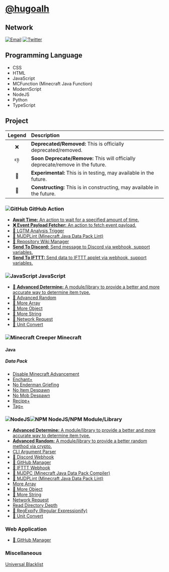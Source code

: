 # [@hugoalh](https://github.com/hugoalh)

## Network

[![Email](https://hugoalh.github.io/Library.SVG.Icon/Mail.svg)](mailto:32359235+hugoalh@users.noreply.github.com)
[![Twitter](https://hugoalh.github.io/Library.SVG.Icon/Twitter.svg)](https://twitter.com/hugoalhofficial)

## Programming Language

- CSS
- HTML
- JavaScript
- MCFunction (Minecraft Java Function)
- ModernScript
- NodeJS
- Python
- TypeScript

## Project

| **Legend** | **Description** |
|:---:|:----|
| ❌ | **Deprecated/Removed:** This is officially deprecated/removed. |
| 👎 | **Soon Deprecate/Remove:** This will officially deprecate/remove in the future. |
| 🧪 | **Experimental:** This is in testing, may available in the future. |
| 🚧 | **Constructing:** This is in constructing, may available in the future. |

### ![GitHub](https://hugoalh.github.io/Library.SVG.Icon/GitHub.svg) GitHub Action

- [**Await Time:** An action to wait for a specified amount of time.](https://github.com/hugoalh-studio/GitHubAction.AwaitTime)
- [**❌ Event Payload Fetcher:** An action to fetch event payload.](https://github.com/hugoalh/GitHubAction.EventPayloadFetcher)
- [🚧 LGTM Analysis Trigger](https://github.com/hugoalh/GitHubAction.LGTMAnalysisTrigger)
- [🚧 MJDPLint (Minecraft Java Data Pack Lint)](https://github.com/hugoalh/GitHubAction.MJDPLint)
- [🚧 Repository Wiki Manager](https://github.com/hugoalh/GitHubAction.RepositoryWikiManager)
- [**Send To Discord:** Send message to Discord via webhook, support variables.](https://github.com/hugoalh/GitHubAction.SendToDiscord)
- [**Send To IFTTT:** Send data to IFTTT applet via webhook, support variables.](https://github.com/hugoalh/GitHubAction.SendToIFTTT)

### ![JavaScript](https://hugoalh.github.io/Library.SVG.Icon/JavaScript.svg) JavaScript

- [🚧 **Advanced Determine:** A module/library to provide a better and more accurate way to determine item type.](https://github.com/hugoalh-studio/JavaScript.AdvancedDetermine)
- [🚧 Advanced Random](https://github.com/hugoalh-studio/JavaScript.AdvancedRandom)
- [🚧 More Array](https://github.com/hugoalh-studio/JavaScript.MoreArray)
- [🚧 More Object](https://github.com/hugoalh-studio/JavaScript.MoreObject)
- [🚧 More String](https://github.com/hugoalh-studio/JavaScript.MoreString)
- [🚧 Network Request](https://github.com/hugoalh-studio/JavaScript.NetworkRequest)
- [🚧 Unit Convert](https://github.com/hugoalh-studio/JavaScript.UnitConvert)

### ![Minecraft Creeper](https://hugoalh.github.io/Library.SVG.Icon/Minecraft/Creeper_Face.svg) Minecraft

#### Java

##### Data Pack

- [Disable Minecraft Advancement](https://github.com/hugoalh/Minecraft.Java.DataPack.DisableMinecraftAdvancement)
- [Enchant+](https://github.com/hugoalh/Minecraft.Java.DataPack.EnchantPlus)
- [No Enderman Griefing](https://github.com/hugoalh-studio/Minecraft.Java.DataPack.NoEndermanGriefing)
- [No Item Despawn](https://github.com/hugoalh-studio/Minecraft.Java.DataPack.NoItemDespawn)
- [No Mob Despawn](https://github.com/hugoalh/Minecraft.Java.DataPack.NoMobDespawn)
- [Recipe+](https://github.com/hugoalh/Minecraft.Java.DataPack.RecipePlus)
- [Tag+](https://github.com/hugoalh-studio/Minecraft.Java.DataPack.TagPlus)

### ![NodeJS](https://hugoalh.github.io/Library.SVG.Icon/NodeJS_Alt.svg)![NPM](https://hugoalh.github.io/Library.SVG.Icon/NPM_Alt.svg) NodeJS/NPM Module/Library

- [**Advanced Determine:** A module/library to provide a better and more accurate way to determine item type.](https://github.com/hugoalh-studio/NodeJS.AdvancedDetermine)
- [**Advanced Random:** A module/library to provide a better random method via crypto.](https://github.com/hugoalh-studio/NodeJS.AdvancedRandom)
- [CLI Argument Parser](https://github.com/hugoalh-studio/NodeJS.CLIArgumentParser)
- [🚧 Discord Webhook](https://github.com/hugoalh-studio/NodeJS.DiscordWebhook)
- [🚧 GitHub Manager](https://github.com/hugoalh-studio/NodeJS.GitHubManager)
- [🚧 IFTTT Webhook](https://github.com/hugoalh-studio/NodeJS.IFTTTWebhook)
- [🚧 MJDPC (Minecraft Java Data Pack Compiler)](https://github.com/hugoalh-studio/NodeJS.MJDPC)
- [🚧 MJDPLint (Minecraft Java Data Pack Lint)](https://github.com/hugoalh-studio/NodeJS.MJDPLint)
- [More Array](https://github.com/hugoalh-studio/NodeJS.MoreArray)
- [🚧 More Object](https://github.com/hugoalh-studio/NodeJS.MoreObject)
- [🧪 More String](https://github.com/hugoalh-studio/NodeJS.MoreString)
- [Network Request](https://github.com/hugoalh/NodeJS.NetworkRequest)
- [Read Directory Depth](https://github.com/hugoalh/NodeJS.ReadDirectoryDepth)
- [🧪 RegExpify (Regular Expressionify)](https://github.com/hugoalh-studio/NodeJS.RegExpify)
- [🧪 Unit Convert](https://github.com/hugoalh-studio/NodeJS.UnitConvert)

### Web Application

- [🚧 GitHub Manager](https://hugoalh.github.io/GitHubManager)

### Miscellaneous

[Universal Blacklist](https://github.com/hugoalh-studio/UniversalBlacklist)
